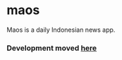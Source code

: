 # maos

Maos is a daily Indonesian news app.

### Development moved <a href="https://github.com/nhaidaar/maos-app">here</a>
